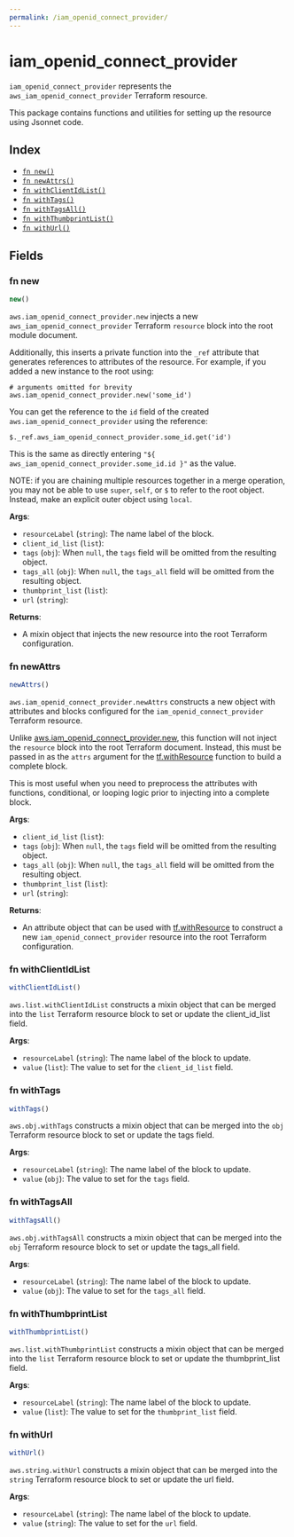 ```yaml
---
permalink: /iam_openid_connect_provider/
---
```


# iam_openid_connect_provider

`iam_openid_connect_provider` represents the `aws_iam_openid_connect_provider` Terraform resource.



This package contains functions and utilities for setting up the resource using Jsonnet code.


## Index

* [`fn new()`](#fn-new)
* [`fn newAttrs()`](#fn-newattrs)
* [`fn withClientIdList()`](#fn-withclientidlist)
* [`fn withTags()`](#fn-withtags)
* [`fn withTagsAll()`](#fn-withtagsall)
* [`fn withThumbprintList()`](#fn-withthumbprintlist)
* [`fn withUrl()`](#fn-withurl)

## Fields

### fn new

```ts
new()
```


`aws.iam_openid_connect_provider.new` injects a new `aws_iam_openid_connect_provider` Terraform `resource`
block into the root module document.

Additionally, this inserts a private function into the `_ref` attribute that generates references to attributes of the
resource. For example, if you added a new instance to the root using:

    # arguments omitted for brevity
    aws.iam_openid_connect_provider.new('some_id')

You can get the reference to the `id` field of the created `aws.iam_openid_connect_provider` using the reference:

    $._ref.aws_iam_openid_connect_provider.some_id.get('id')

This is the same as directly entering `"${ aws_iam_openid_connect_provider.some_id.id }"` as the value.

NOTE: if you are chaining multiple resources together in a merge operation, you may not be able to use `super`, `self`,
or `$` to refer to the root object. Instead, make an explicit outer object using `local`.

**Args**:
  - `resourceLabel` (`string`): The name label of the block.
  - `client_id_list` (`list`): 
  - `tags` (`obj`):  When `null`, the `tags` field will be omitted from the resulting object.
  - `tags_all` (`obj`):  When `null`, the `tags_all` field will be omitted from the resulting object.
  - `thumbprint_list` (`list`): 
  - `url` (`string`): 

**Returns**:
- A mixin object that injects the new resource into the root Terraform configuration.


### fn newAttrs

```ts
newAttrs()
```


`aws.iam_openid_connect_provider.newAttrs` constructs a new object with attributes and blocks configured for the `iam_openid_connect_provider`
Terraform resource.

Unlike [aws.iam_openid_connect_provider.new](#fn-new), this function will not inject the `resource`
block into the root Terraform document. Instead, this must be passed in as the `attrs` argument for the
[tf.withResource](https://github.com/tf-libsonnet/core/tree/main/docs#fn-withresource) function to build a complete block.

This is most useful when you need to preprocess the attributes with functions, conditional, or looping logic prior to
injecting into a complete block.

**Args**:
  - `client_id_list` (`list`): 
  - `tags` (`obj`):  When `null`, the `tags` field will be omitted from the resulting object.
  - `tags_all` (`obj`):  When `null`, the `tags_all` field will be omitted from the resulting object.
  - `thumbprint_list` (`list`): 
  - `url` (`string`): 

**Returns**:
  - An attribute object that can be used with [tf.withResource](https://github.com/tf-libsonnet/core/tree/main/docs#fn-withresource) to construct a new `iam_openid_connect_provider` resource into the root Terraform configuration.


### fn withClientIdList

```ts
withClientIdList()
```

`aws.list.withClientIdList` constructs a mixin object that can be merged into the `list`
Terraform resource block to set or update the client_id_list field.



**Args**:
  - `resourceLabel` (`string`): The name label of the block to update.
  - `value` (`list`): The value to set for the `client_id_list` field.


### fn withTags

```ts
withTags()
```

`aws.obj.withTags` constructs a mixin object that can be merged into the `obj`
Terraform resource block to set or update the tags field.



**Args**:
  - `resourceLabel` (`string`): The name label of the block to update.
  - `value` (`obj`): The value to set for the `tags` field.


### fn withTagsAll

```ts
withTagsAll()
```

`aws.obj.withTagsAll` constructs a mixin object that can be merged into the `obj`
Terraform resource block to set or update the tags_all field.



**Args**:
  - `resourceLabel` (`string`): The name label of the block to update.
  - `value` (`obj`): The value to set for the `tags_all` field.


### fn withThumbprintList

```ts
withThumbprintList()
```

`aws.list.withThumbprintList` constructs a mixin object that can be merged into the `list`
Terraform resource block to set or update the thumbprint_list field.



**Args**:
  - `resourceLabel` (`string`): The name label of the block to update.
  - `value` (`list`): The value to set for the `thumbprint_list` field.


### fn withUrl

```ts
withUrl()
```

`aws.string.withUrl` constructs a mixin object that can be merged into the `string`
Terraform resource block to set or update the url field.



**Args**:
  - `resourceLabel` (`string`): The name label of the block to update.
  - `value` (`string`): The value to set for the `url` field.
